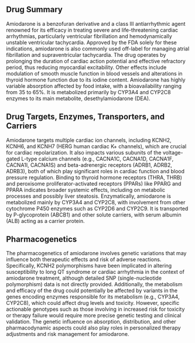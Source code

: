 ## Drug Summary
Amiodarone is a benzofuran derivative and a class III antiarrhythmic agent renowned for its efficacy in treating severe and life-threatening cardiac arrhythmias, particularly ventricular fibrillation and hemodynamically unstable ventricular tachycardia. Approved by the FDA solely for these indications, amiodarone is also commonly used off-label for managing atrial fibrillation and supraventricular tachycardia. The drug operates by prolonging the duration of cardiac action potential and effective refractory period, thus reducing myocardial excitability. Other effects include modulation of smooth muscle function in blood vessels and alterations in thyroid hormone function due to its iodine content. Amiodarone has highly variable absorption affected by food intake, with a bioavailability ranging from 35 to 65%. It is metabolized primarily by CYP3A4 and CYP2C8 enzymes to its main metabolite, desethylamiodarone (DEA).

## Drug Targets, Enzymes, Transporters, and Carriers
Amiodarone targets multiple cardiac ion channels, including KCNH2, KCNH6, and KCNH7 (HERG human cardiac K+ channels), which are crucial for cardiac repolarization. It also impacts various subunits of the voltage-gated L-type calcium channels (e.g., CACNA1C, CACNA1D, CACNA1F, CACNA1I, CACNA1S) and beta-adrenergic receptors (ADRB1, ADRB2, ADRB3), both of which play significant roles in cardiac function and blood pressure regulation. Binding to thyroid hormone receptors (THRA, THRB) and peroxisome proliferator-activated receptors (PPARs) like PPARG and PPARA indicates broader systemic effects, including on metabolic processes and possibly liver steatosis. Enzymatically, amiodarone is metabolized mainly by CYP3A4 and CYP2C8, with involvement from other cytochrome P450 enzymes such as CYP2D6 and CYP2C9. It is transported by P-glycoprotein (ABCB1) and other solute carriers, with serum albumin (ALB) acting as a carrier protein.

## Pharmacogenetics
The pharmacogenetics of amiodarone involves genetic variations that may influence both therapeutic effects and risk of adverse reactions. Specifically, KCNH2 polymorphisms have been implicated in altering susceptibility to long QT syndrome or cardiac arrhythmia in the context of amiodarone treatment, although detailed SNP (single-nucleotide polymorphism) data is not directly provided. Additionally, the metabolism and efficacy of the drug could potentially be affected by variants in the genes encoding enzymes responsible for its metabolism (e.g., CYP3A4, CYP2C8), which could affect drug levels and toxicity. However, specific actionable genotypes such as those involving in increased risk for toxicity or therapy failure would require more precise genetic testing and clinical validation. The genetic influence on absorption, distribution, and other pharmacodynamic aspects could also play roles in personalized therapy adjustments and risk management for amiodarone.